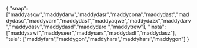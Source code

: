 {
  "snap":  ["maddyasqw","maddydarw","maddydasr","maddycona","maddydast","maddydasc","maddyvarn","maddydasf","maddyaqwe","maddydazx","maddydarv","maddydasv","maddydasd","maddydaro ","maddytrew"],
  "insta": ["maddysawf","maddyseer","maddysars","maddydadf","maddydasz"],
  "tele":  ["maddyfarn","maddygon","maddyhars","maddyhars","maddygon"]
}
